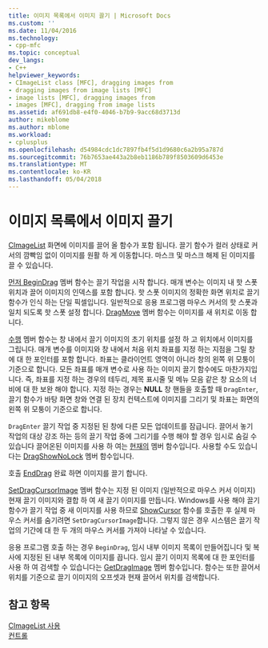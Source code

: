 ```yaml
---
title: 이미지 목록에서 이미지 끌기 | Microsoft Docs
ms.custom: ''
ms.date: 11/04/2016
ms.technology:
- cpp-mfc
ms.topic: conceptual
dev_langs:
- C++
helpviewer_keywords:
- CImageList class [MFC], dragging images from
- dragging images from image lists [MFC]
- image lists [MFC], dragging images from
- images [MFC], dragging from image lists
ms.assetid: af691db8-e4f0-4046-b7b9-9acc68d3713d
author: mikeblome
ms.author: mblome
ms.workload:
- cplusplus
ms.openlocfilehash: d54984cdc1dc7897fb4f5d1d9680c6a2b95a787d
ms.sourcegitcommit: 76b7653ae443a2b8eb1186b789f8503609d6453e
ms.translationtype: MT
ms.contentlocale: ko-KR
ms.lasthandoff: 05/04/2018
---
```

# <a name="dragging-images-from-an-image-list"></a>이미지 목록에서 이미지 끌기
[CImageList](../mfc/reference/cimagelist-class.md) 화면에 이미지를 끌어 올 함수가 포함 됩니다. 끌기 함수가 컬러 상태로 커서의 깜빡임 없이 이미지를 원활 하 게 이동합니다. 마스크 및 마스크 해제 된 이미지를 끌 수 있습니다.  
  
 [먼저 BeginDrag](../mfc/reference/cimagelist-class.md#begindrag) 멤버 함수는 끌기 작업을 시작 합니다. 매개 변수는 이미지 내 핫 스폿 위치과 끌어 이미지의 인덱스를 포함 합니다. 핫 스폿 이미지의 정확한 화면 위치로 끌기 함수가 인식 하는 단일 픽셀입니다. 일반적으로 응용 프로그램 마우스 커서의 핫 스폿과 일치 되도록 핫 스폿 설정 합니다. [DragMove](../mfc/reference/cimagelist-class.md#dragmove) 멤버 함수는 이미지를 새 위치로 이동 합니다.  
  
 [수행](../mfc/reference/cimagelist-class.md#dragenter) 멤버 함수는 창 내에서 끌기 이미지의 초기 위치를 설정 하 고 위치에서 이미지를 그립니다. 매개 변수를 이미지와 창 내에서 처음 위치 좌표를 지정 하는 지점을 그릴 창에 대 한 포인터를 포함 합니다. 좌표는 클라이언트 영역이 아니라 창의 왼쪽 위 모퉁이 기준으로 합니다. 모든 좌표를 매개 변수로 사용 하는 이미지 끌기 함수에도 마찬가지입니다. 즉, 좌표를 지정 하는 경우의 테두리, 제목 표시줄 및 메뉴 모음 같은 창 요소의 너비에 대 한 보완 해야 합니다. 지정 하는 경우는 **NULL** 창 핸들을 호출할 때 `DragEnter`, 끌기 함수가 바탕 화면 창와 연결 된 장치 컨텍스트에 이미지를 그리기 및 좌표는 화면의 왼쪽 위 모퉁이 기준으로 합니다.  
  
 `DragEnter` 끌기 작업 중 지정된 된 창에 다른 모든 업데이트를 잠급니다. 끌어서 놓기 작업의 대상 강조 하는 등의 끌기 작업 중에 그리기를 수행 해야 할 경우 임시로 숨길 수 있습니다 끌어온된 이미지를 사용 하 여는 [현재의](../mfc/reference/cimagelist-class.md#dragleave) 멤버 함수입니다. 사용할 수도 있습니다는 [DragShowNoLock](../mfc/reference/cimagelist-class.md#dragshownolock) 멤버 함수입니다.  
  
 호출 [EndDrag](../mfc/reference/cimagelist-class.md#enddrag) 완료 하면 이미지를 끌기 합니다.  
  
 [SetDragCursorImage](../mfc/reference/cimagelist-class.md#setdragcursorimage) 멤버 함수는 지정 된 이미지 (일반적으로 마우스 커서 이미지) 현재 끌기 이미지와 결합 하 여 새 끌기 이미지를 만듭니다. Windows를 사용 해야 끌기 함수가 끌기 작업 중 새 이미지를 사용 하므로 [ShowCursor](http://msdn.microsoft.com/library/windows/desktop/ms648396) 함수를 호출한 후 실제 마우스 커서를 숨기려면 `SetDragCursorImage`합니다. 그렇지 않은 경우 시스템은 끌기 작업의 기간에 대 한 두 개의 마우스 커서를 가져야 나타날 수 있습니다.  
  
 응용 프로그램 호출 하는 경우 `BeginDrag`, 임시 내부 이미지 목록이 만들어집니다 및 복사에 지정된 된 내부 목록에 이미지를 끕니다. 임시 끌기 이미지 목록에 대 한 포인터를 사용 하 여 검색할 수 있습니다는 [GetDragImage](../mfc/reference/cimagelist-class.md#getdragimage) 멤버 함수입니다. 함수는 또한 끌어서 위치를 기준으로 끌기 이미지의 오프셋과 현재 끌어서 위치를 검색합니다.  
  
## <a name="see-also"></a>참고 항목  
 [CImageList 사용](../mfc/using-cimagelist.md)   
 [컨트롤](../mfc/controls-mfc.md)

